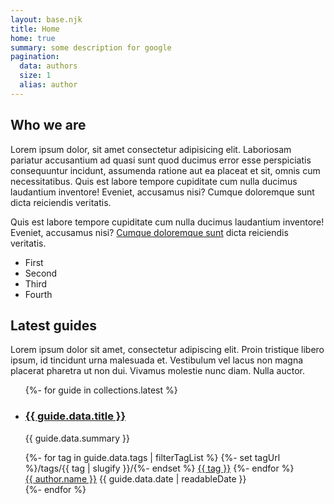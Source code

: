 ```yaml
---
layout: base.njk
title: Home
home: true
summary: some description for google
pagination:
  data: authors
  size: 1
  alias: author
---
```

<div class="intro-panel">
  <h2 class="intro-panel__heading">Who we are</h2>
  <p class="intro-panel__text">Lorem ipsum dolor, sit amet consectetur adipisicing elit. Laboriosam pariatur accusantium ad quasi sunt quod ducimus error esse perspiciatis consequuntur incidunt, assumenda ratione aut ea placeat et sit, omnis cum necessitatibus. Quis est labore tempore cupiditate cum nulla ducimus laudantium inventore! Eveniet, accusamus nisi? Cumque doloremque sunt dicta reiciendis veritatis.</p>
  <p class="intro-panel__text">Quis est labore tempore cupiditate cum nulla ducimus laudantium inventore! Eveniet, accusamus nisi? <a href="#">Cumque doloremque sunt</a> dicta reiciendis veritatis.</p>
  <ul>
  <li>First</li>
  <li>Second</li>
  <li>Third</li>
  <li>Fourth</li>
  </ul>
</div>

<div class="latest-articles">
  <h2 class="latest-articles__heading">Latest guides</h2>
  <p class="latest-articles__intro">Lorem ipsum dolor sit amet, consectetur adipiscing elit. Proin tristique libero ipsum, id tincidunt urna malesuada et. Vestibulum vel lacus non magna placerat pharetra ut non dui. Vivamus molestie nunc diam. Nulla auctor.</p>
  <ul class="cards">
  {%- for guide in collections.latest %}
    <li class="card__item">
      <article>
        <h3 class="card__title"><a href="{{ guide.url }}" class="card__link">{{ guide.data.title }}</a></h3>
        <p class="card__summary">{{ guide.data.summary }}</p>
        <div class="tags">
          {%- for tag in guide.data.tags | filterTagList %}
          {%- set tagUrl %}/tags/{{ tag | slugify }}/{%- endset %}
            <span class="tag__item"><a href="{{ tagUrl | url }}" class="tag__link">{{ tag }}</a></span>
          {%- endfor %}
         </div>
        <span class="card__author-name"><a href="/authors/{{ author.key }}" class="card__author-link">{{ author.name }}</a></span>
        <span class="card__date">{{ guide.data.date | readableDate }}</span>
      </article>
    </li>
  {%- endfor %}
</ul>
</div>